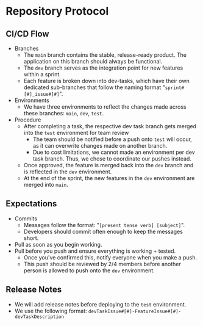 # Repository Protocol

## CI/CD Flow

- Branches
	- The `main` branch contains the stable, release-ready product. The application on this branch should always be functional.
	- The `dev` branch serves as the integration point for new features within a sprint. 
	- Each feature is broken down into dev-tasks, which have their own dedicated sub-branches that follow the naming format "`sprint#[#]_issue#[#]`".
- Environments
	- We have three environments to reflect the changes made across these branches: `main`, `dev`, `test`.
- Procedure
	- After completing a task, the respective dev task branch gets merged into the `test` environment for team review
		- The team should be notified before a push onto `test` will occur, as it can overwrite changes made on another branch. 
		- Due to cost limitations, we cannot made an environment per dev task branch. Thus, we chose to coordinate our pushes instead.
	- Once approved, the feature is merged back into the `dev` branch and is reflected in the `dev` environment.
	- At the end of the sprint, the new features in the `dev` environment are merged into `main`.

## Expectations
- Commits
	- Messages follow the format: "`[present tense verb] [subject]`".
	- Developers should commit often enough to keep the messages short.
- Pull as soon as you begin working.
- Pull before you push and ensure everything is working + tested.
	- Once you've confirmed this, notify everyone when you make a push.
	- This push should be reviewed by 2/4 members before another person is allowed to push onto the `dev` environment.

## Release Notes
- We will add release notes before deploying to the `test` environment.
- We use the following format: `devTaskIssue#[#]-FeatureIssue#[#]-devTaskDescription`

